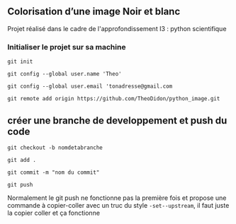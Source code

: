## Colorisation d’une image Noir et blanc

Projet réalisé dans le cadre de l'approfondissement I3 : python scientifique

### Initialiser le projet sur sa machine

`git init`

`git config --global user.name 'Theo'`

`git config --global user.email 'tonadresse@gmail.com`

`git remote add origin https://github.com/TheoDidon/python_image.git`


## créer une branche de developpement et push du code

`git checkout -b nomdetabranche`

`git add .`

`git commit -m "nom du commit"`

`git push`

Normalement le git push ne fonctionne pas la première fois et propose une commande à copier-coller avec un truc du style `-set--upstream`, il faut juste la copier coller et ça fonctionne

